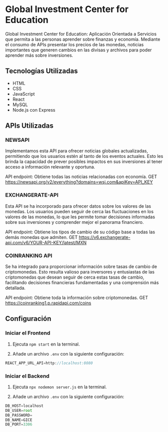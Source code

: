 # Global Investment Center for Education
Global Investment Center for Education: Aplicación Orientada a Servicios que permita a las personas aprender sobre finanzas y economía. Mediante el consumo de APIs presentar los precios de las monedas, noticias importantes que generen cambios en las divisas y archivos para poder aprender más sobre inversiones.

## Tecnologías Utilizadas

- HTML
- CSS
- JavaScript
- React
- MySQL
- Node.js con Express

## APIs Utilizadas

### NEWSAPI

Implementamos esta API para ofrecer noticias globales actualizadas, permitiendo que los usuarios estén al tanto de los eventos actuales. Esto les brinda la capacidad de prever posibles impactos en sus inversiones al tener acceso a información relevante y oportuna.

API endpoint: Obtiene todas las noticias relacionadas con economía.
GET https://newsapi.org/v2/everything?domains=wsj.com&apiKey=API_KEY 

### EXCHANGERATE-API

Esta API se ha incorporado para ofrecer datos sobre los valores de las monedas. Los usuarios pueden seguir de cerca las fluctuaciones en los valores de las monedas, lo que les permite tomar decisiones informadas sobre sus inversiones y comprender mejor el panorama financiero.

API endpoint: Obtiene los tipos de cambio de su código base a todas las demás monedas que admiten.
GET https://v6.exchangerate-api.com/v6/YOUR-API-KEY/latest/MXN

### COINRANKING API

Se ha integrado para proporcionar información sobre tasas de cambio de criptomonedas. Esto resulta valioso para inversores y entusiastas de las criptomonedas que desean seguir de cerca estas tasas de cambio, facilitando decisiones financieras fundamentadas y una comprensión más detallada.

API endpoint: Obtiene toda la información sobre criptomonedas.
GET https://coinranking1.p.rapidapi.com/coins

## Configuración

### Iniciar el Frontend

1. Ejecuta `npm start` en la terminal.

2. Añade un archivo `.env` con la siguiente configuración:

```js
REACT_APP_URL_API=http://localhost:8080
```

### Iniciar el Backend

1. Ejecuta `npx nodemon server.js` en la terminal.

2. Añade un archivo `.env` con la siguiente configuración:

```js
DB_HOST=localhost
DB_USER=root
DB_PASSWORD=
DB_NAME=GICE
DB_PORT=3306
```

